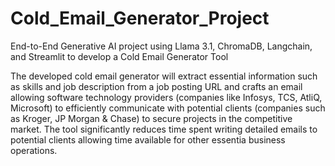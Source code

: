 # Cold_Email_Generator_Project
End-to-End Generative AI project using Llama 3.1, ChromaDB, Langchain, and Streamlit to develop a Cold Email Generator Tool  

The developed cold email generator will extract essential information such as skills and job description from a job posting URL and crafts an email allowing software technology providers (companies like Infosys, TCS, AtliQ, Microsoft) to efficiently communicate with potential clients (companies such as Kroger, JP Morgan & Chase) to secure projects in the competitive market. The tool significantly reduces time spent writing detailed emails to potential clients allowing time available for other essentia business operations.
